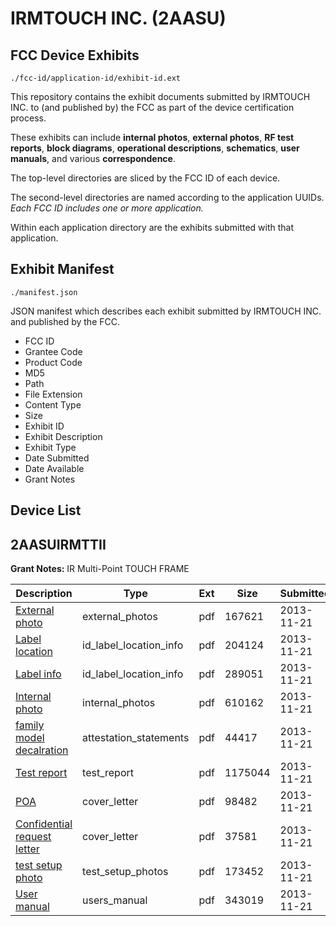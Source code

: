 # IRMTOUCH INC. (2AASU)
## FCC Device Exhibits

```
./fcc-id/application-id/exhibit-id.ext
```

This repository contains the exhibit documents submitted by IRMTOUCH INC. to (and published by) the FCC as part of the device certification process.

These exhibits can include **internal photos**, **external photos**, **RF test reports**, **block diagrams**, **operational descriptions**, **schematics**, **user manuals**, and various **correspondence**.

The top-level directories are sliced by the FCC ID of each device.

The second-level directories are named according to the application UUIDs. *Each FCC ID includes one or more application.*

Within each application directory are the exhibits submitted with that application. 

## Exhibit Manifest

```
./manifest.json
```

JSON manifest which describes each exhibit submitted by IRMTOUCH INC. and published by the FCC.

- FCC ID
- Grantee Code
- Product Code
- MD5
- Path
- File Extension
- Content Type
- Size
- Exhibit ID
- Exhibit Description
- Exhibit Type
- Date Submitted
- Date Available
- Grant Notes

## Device List
## 2AASUIRMTTII
**Grant Notes:** IR Multi-Point TOUCH FRAME

| Description | Type | Ext | Size | Submitted | Available |
| ----------- | ---- | --- | ---- | --------- | --------- |
| [External photo](2AASUIRMTTII/bdef3ed98a7e812448906a93239991b0/2125071.pdf) | external_photos | pdf | 167621 | 2013-11-21 | 2013-11-21 |
| [Label location](2AASUIRMTTII/bdef3ed98a7e812448906a93239991b0/2125073.pdf) | id_label_location_info | pdf | 204124 | 2013-11-21 | 2013-11-21 |
| [Label info](2AASUIRMTTII/bdef3ed98a7e812448906a93239991b0/2125074.pdf) | id_label_location_info | pdf | 289051 | 2013-11-21 | 2013-11-21 |
| [Internal photo](2AASUIRMTTII/bdef3ed98a7e812448906a93239991b0/2125072.pdf) | internal_photos | pdf | 610162 | 2013-11-21 | 2013-11-21 |
| [family model decalration](2AASUIRMTTII/bdef3ed98a7e812448906a93239991b0/2125063.pdf) | attestation_statements | pdf | 44417 | 2013-11-21 | 2013-11-21 |
| [Test report](2AASUIRMTTII/bdef3ed98a7e812448906a93239991b0/2125069.pdf) | test_report | pdf | 1175044 | 2013-11-21 | 2013-11-21 |
| [POA](2AASUIRMTTII/bdef3ed98a7e812448906a93239991b0/2125064.pdf) | cover_letter | pdf | 98482 | 2013-11-21 | 2013-11-21 |
| [Confidential request letter](2AASUIRMTTII/bdef3ed98a7e812448906a93239991b0/2125065.pdf) | cover_letter | pdf | 37581 | 2013-11-21 | 2013-11-21 |
| [test setup photo](2AASUIRMTTII/bdef3ed98a7e812448906a93239991b0/2125070.pdf) | test_setup_photos | pdf | 173452 | 2013-11-21 | 2013-11-21 |
| [User manual](2AASUIRMTTII/bdef3ed98a7e812448906a93239991b0/2125075.pdf) | users_manual | pdf | 343019 | 2013-11-21 | 2013-11-21 |
